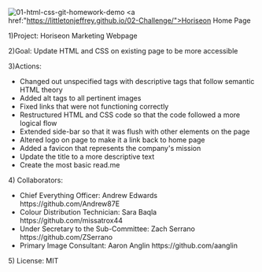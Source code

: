 ![01-html-css-git-homework-demo](https://user-images.githubusercontent.com/107085573/174451703-911108f4-1f08-429c-b3ee-e1e6b3fbad2e.png)
<a href:"https://littletonjeffrey.github.io/02-Challenge/">Horiseon Home Page</a>
<p>1)Project: Horiseon Marketing Webpage</p>
<p>2)Goal: Update HTML and CSS on existing page to be more accessible</p>
<p>3)Actions:</p> 
    <ul>
        <li>Changed out unspecified tags with descriptive tags that follow semantic HTML theory</li>
        <li>Added alt tags to all pertinent images</li>
        <li>Fixed links that were not functioning correctly</li>
        <li>Restructured HTML and CSS code so that the code followed a more logical flow</li>
        <li>Extended side-bar so that it was flush with other elements on the page</li>
        <li>Altered logo on page to make it a link back to home page</li>
        <li>Added a favicon that represents the company's mission</li>
        <li>Update the title to a more descriptive text</li>
        <li>Create the most basic read.me</li>
    </ul>
<p>4) Collaborators:<p>
    <ul>
        <li>Chief Everything Officer: Andrew Edwards https://github.com/Andrew87E</li>
        <li> Colour Distribution Technician: Sara Baqla https://github.com/missatrox44</li>
        <li>Under Secretary to the Sub-Committee: Zach Serrano https://github.com/ZSerrano</li>
        <li>Primary Image Consultant: Aaron Anglin https://github.com/aanglin</li>    
    </ul>
</p>5) License: MIT

